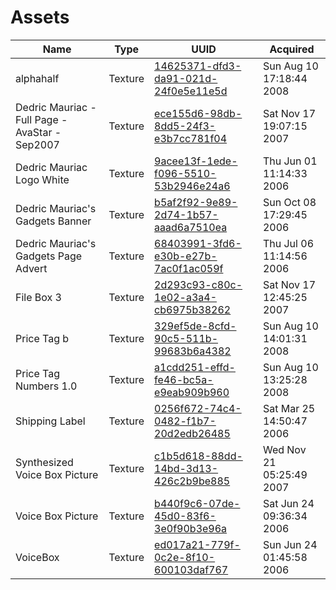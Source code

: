 # Assets

| Name | Type | UUID | Acquired |
| --- | --- | --- | --- |
| alphahalf | Texture  | [14625371-dfd3-da91-021d-24f0e5e11e5d](./alphahalf.png) | Sun Aug 10 17:18:44 2008 |
| Dedric Mauriac - Full Page - AvaStar - Sep2007 | Texture | [ece155d6-98db-8dd5-24f3-e3b7cc781f04](./Dedric%20Mauriac%20-%20Full%20Page%20-%20AvaStar%20-%20Sep2007.png) | Sat Nov 17 19:07:15 2007 |
| Dedric Mauriac Logo White | Texture | [9acee13f-1ede-f096-5510-53b2946e24a6](./Dedric%20Mauriac%20Logo%20White.png) | Thu Jun 01 11:14:33 2006 |
| Dedric Mauriac's Gadgets Banner | Texture | [b5af2f92-9e89-2d74-1b57-aaad6a7510ea](./Dedric%20Mauriac's%20Gadgets%20Banner.png) | Sun Oct 08 17:29:45 2006 |
| Dedric Mauriac's Gadgets Page Advert | Texture | [68403991-3fd6-e30b-e27b-7ac0f1ac059f](./Dedric%20Mauriac's%20Gadgets%20Page%20Advert.png) | Thu Jul 06 11:14:56 2006 |
| File Box 3 | Texture | [2d293c93-c80c-1e02-a3a4-cb6975b38262](./File%20Box%203.png) | Sat Nov 17 12:45:25 2007 |
| Price Tag b | Texture  | [329ef5de-8cfd-90c5-511b-99683b6a4382](./Price%20Tag%20b.png) | Sun Aug 10 14:01:31 2008 |
| Price Tag Numbers 1.0 | Texture | [a1cdd251-effd-fe46-bc5a-e9eab909b960](./Price%20Tag%20Numbers%201.0.png) | Sun Aug 10 13:25:28 2008 |
| Shipping Label | Texture  | [0256f672-74c4-0482-f1b7-20d2edb26485](./Shipping%20Label.png) | Sat Mar 25 14:50:47 2006 |
| Synthesized Voice Box Picture | Texture | [c1b5d618-88dd-14bd-3d13-426c2b9be885](./Synthesized%20Voice%20Box%20Picture.png) | Wed Nov 21 05:25:49 2007 |
| Voice Box Picture | Texture | [b440f9c6-07de-45d0-83f6-3e0f90b3e96a](./Voice%20Box%20Picture.png) | Sat Jun 24 09:36:34 2006 |
| VoiceBox | Texture | [ed017a21-779f-0c2e-8f10-600103daf767](./VoiceBox.png) | Sun Jun 24 01:45:58 2006 |
